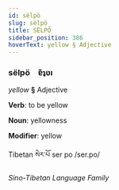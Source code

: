 ```yaml
---
id: sëlpö
slug: sëlpö
title: SËLPÖ
sidebar_position: 386
hoverText: yellow § Adjective
---
```


### sëlpö&emsp;<span kind="abugida">ɐ͊ʇʋı</span>

*yellow* **§** Adjective

**Verb**: to be yellow

**Noun**: yellowness

**Modifier**: yellow

Tibetan སེར་པོ ser po /ser.po/

*Sino-Tibetan Language Family*